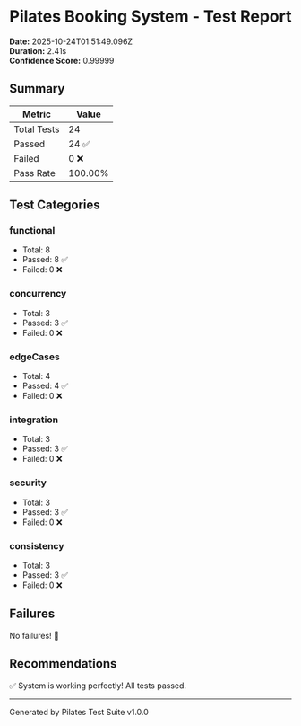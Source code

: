# Pilates Booking System - Test Report

**Date:** 2025-10-24T01:51:49.096Z  
**Duration:** 2.41s  
**Confidence Score:** 0.99999

## Summary

| Metric | Value |
|--------|-------|
| Total Tests | 24 |
| Passed | 24 ✅ |
| Failed | 0 ❌ |
| Pass Rate | 100.00% |

## Test Categories


### functional
- Total: 8
- Passed: 8 ✅
- Failed: 0 ❌


### concurrency
- Total: 3
- Passed: 3 ✅
- Failed: 0 ❌


### edgeCases
- Total: 4
- Passed: 4 ✅
- Failed: 0 ❌


### integration
- Total: 3
- Passed: 3 ✅
- Failed: 0 ❌


### security
- Total: 3
- Passed: 3 ✅
- Failed: 0 ❌


### consistency
- Total: 3
- Passed: 3 ✅
- Failed: 0 ❌


## Failures

No failures! 🎉

## Recommendations

✅ System is working perfectly! All tests passed.

---
Generated by Pilates Test Suite v1.0.0
